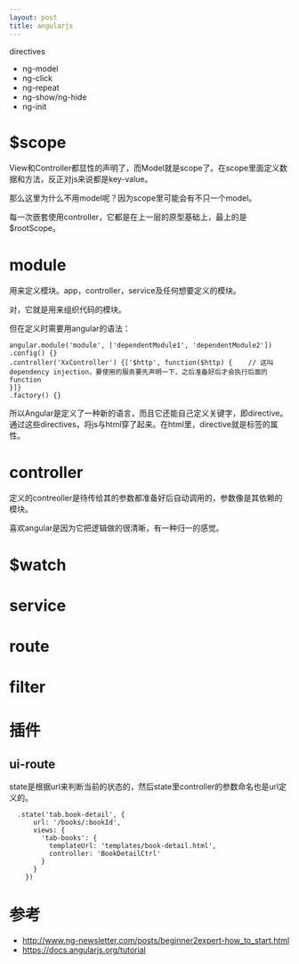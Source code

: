 ```yaml
---
layout: post
title: angularjs
---
```


directives

* ng-model
* ng-click
* ng-repeat
* ng-show/ng-hide
* ng-init

# $scope

View和Controller都显性的声明了，而Model就是scope了。在scope里面定义数据和方法，反正对js来说都是key-value。

那么这里为什么不用model呢？因为scope里可能会有不只一个model。

每一次嵌套使用controller，它都是在上一层的原型基础上，最上的是$rootScope。

# module
用来定义模块。app，controller，service及任何想要定义的模块。

对，它就是用来组织代码的模块。

但在定义时需要用angular的语法：

```
angular.module('module', ['dependentModule1', 'dependentModule2'])
.config() {}
.controller('XxController') {['$http', function($http) {    // 这叫dependency injection，要使用的服务要先声明一下，之后准备好后才会执行后面的function
}]}
.factory() {}
```

所以Angular是定义了一种新的语言，而且它还能自己定义关键字，即directive。通过这些directives，将js与html穿了起来。在html里，directive就是标签的属性。

# controller
定义的contreoller是待传给其的参数都准备好后自动调用的，参数像是其依赖的模块。

喜欢angular是因为它把逻辑做的很清晰，有一种归一的感觉。

# $watch

# service

# route

# filter

# 插件

## ui-route

state是根据url来判断当前的状态的，然后state里controller的参数命名也是url定义的。

```
  .state('tab.book-detail', {
      url: '/books/:bookId',
      views: {
        'tab-books': {
          templateUrl: 'templates/book-detail.html',
          controller: 'BookDetailCtrl'
        }
      }
    })
```

# 参考
* http://www.ng-newsletter.com/posts/beginner2expert-how_to_start.html
* https://docs.angularjs.org/tutorial